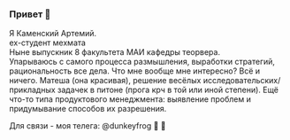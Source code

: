 ### Привет 🤘 
Я Каменский Артемий. \
ex-студент мехмата  \
Ныне выпускник 8 факультета МАИ кафедры теорвера. \
Упарываюсь с самого процесса размышления, выработки стратегий, рациональность все дела. 
Что мне вообще мне интересно? Всё и ничего. Матеша (она красивая), решение весёлых исследовательских/ прикладных задачек в питоне (прога крч в той или иной степени). Ещё что-то типа продуктового менеджмента: выявление проблем и придумывание способов их разрешения.

Для связи - моя телега: @dunkeyfrog   :eyes: :nose:

<!--
**Paradise151/Paradise151** is a ✨ _special_ ✨ repository because its `README.md` (this file) appears on your GitHub profile.

Here are some ideas to get you started:

- 🔭 I’m currently working on ...
- 🌱 I’m currently learning ...
- 👯 I’m looking to collaborate on ...
- 🤔 I’m looking for help with ...
- 💬 Ask me about ...
- 📫 How to reach me: ...
- 😄 Pronouns: ...
- ⚡ Fun fact: ...
-->
